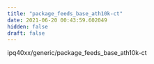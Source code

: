 ```yaml
---
title: "package_feeds_base_ath10k-ct"
date: 2021-06-20 00:43:59.602049
hidden: false
draft: false
---
```


ipq40xx/generic/package_feeds_base_ath10k-ct

